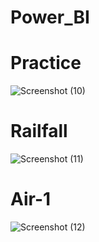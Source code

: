 # Power_BI
# Practice
![Screenshot (10)](https://github.com/Lucifermsta/Power_BI/assets/68470025/3ab7a229-6233-42bd-873a-8c0c5526d76d)
# Railfall
![Screenshot (11)](https://github.com/Lucifermsta/Power_BI/assets/68470025/c7901203-417e-45cb-9be7-57c43680b95d)
# Air-1
![Screenshot (12)](https://github.com/Lucifermsta/Power_BI/assets/68470025/7f07b5f5-7a5d-4cfc-8551-bbbd8225c196)
